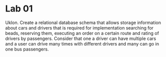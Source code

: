 # Lab 01

Uklon.
Create a relational database schema that allows storage
information about cars and drivers that is required for implementation
searching for beads, reserving them, executing an order on a certain
route and rating of drivers by passengers. Consider that one
a driver can have multiple cars and a user can drive
many times with different drivers and many can go in one bus
passengers.
